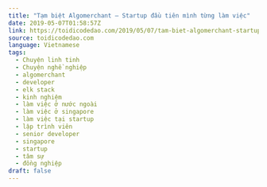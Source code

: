 ```yaml
---
title: "Tạm biệt Algomerchant – Startup đầu tiên mình từng làm việc"
date: 2019-05-07T01:58:57Z
link: https://toidicodedao.com/2019/05/07/tam-biet-algomerchant-startup-dau-tien/?utm_medium=RSS&utm_source=news.12bit.vn
source: toidicodedao.com
language: Vietnamese
tags:
  - Chuyện linh tinh
  - Chuyện nghề nghiệp
  - algomerchant
  - developer
  - elk stack
  - kinh nghiệm
  - làm việc ở nước ngoài
  - làm việc ở singapore
  - làm việc tại startup
  - lập trình viên
  - senior developer
  - singapore
  - startup
  - tâm sự
  - đồng nghiệp
draft: false
---
```

